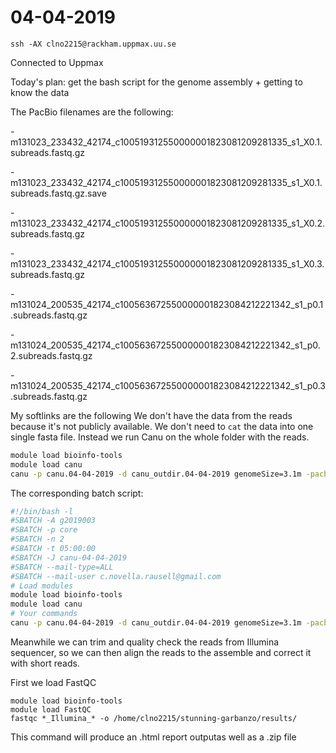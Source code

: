 # 04-04-2019

```console
ssh -AX clno2215@rackham.uppmax.uu.se

```

Connected to Uppmax

Today's plan: get the bash script for the genome assembly + getting to know the data 


The PacBio filenames are the following: 

-m131023_233432_42174_c100519312550000001823081209281335_s1_X0.1.subreads.fastq.gz

-m131023_233432_42174_c100519312550000001823081209281335_s1_X0.1.subreads.fastq.gz.save

-m131023_233432_42174_c100519312550000001823081209281335_s1_X0.2.subreads.fastq.gz

-m131023_233432_42174_c100519312550000001823081209281335_s1_X0.3.subreads.fastq.gz

-m131024_200535_42174_c100563672550000001823084212221342_s1_p0.1.subreads.fastq.gz

-m131024_200535_42174_c100563672550000001823084212221342_s1_p0.2.subreads.fastq.gz

-m131024_200535_42174_c100563672550000001823084212221342_s1_p0.3.subreads.fastq.gz

My softlinks are the following
We don't have the data from the reads because it's not publicly available. 
We don't need to `cat` the data into one single fasta file. Instead we run Canu on the whole folder with the reads. 


```bash
module load bioinfo-tools
module load canu
canu -p canu.04-04-2019 -d canu_outdir.04-04-2019 genomeSize=3.1m -pacbio-raw /home/clno2215/stunning-garbanzo/data/genomics/raw_data/*_PacBio_* 
```

The corresponding batch script:

```bash
#!/bin/bash -l
#SBATCH -A g2019003
#SBATCH -p core
#SBATCH -n 2
#SBATCH -t 05:00:00
#SBATCH -J canu-04-04-2019
#SBATCH --mail-type=ALL
#SBATCH --mail-user c.novella.rausell@gmail.com
# Load modules
module load bioinfo-tools
module load canu
# Your commands
canu -p canu.04-04-2019 -d canu_outdir.04-04-2019 genomeSize=3.1m -pacbio-raw /home/clno2215/stunning-garbanzo/data/genomics/raw_data/*_PacBio_* 
```
Meanwhile we can trim and quality check the reads from Illumina sequencer, so we can then align the reads to the assemble and correct it with short reads. 

First we load FastQC

```console
module load bioinfo-tools
module load FastQC
fastqc *_Illumina_* -o /home/clno2215/stunning-garbanzo/results/
```

This command will produce an .html report outputas well as a .zip file

